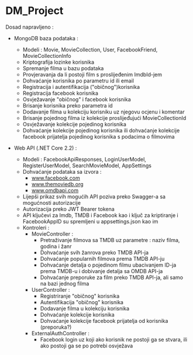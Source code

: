 # DM_Project
Dosad napravljeno :
- MongoDB baza podataka :
    - Modeli : Movie, MovieCollection, User, FacebookFriend, MovieCollectionInfo
    - Kriptografija lozinke korisnika
    - Spremanje filma u bazu podataka 
    - Provjeravanja da li postoji film s proslijeđenim ImdbId-jem
    - Dohvaćanje korisnika po parametru id ili email
    - Registracija i autentifikacija ("običnog")korisnika
    - Registracija facebook korisnika
    - Osvježavanje "običnog" i facebook korisnika
    - Brisanje korisnika preko parametra id
    - Dodavanje filma u kolekciju korisniku uz njegovu ocjenu i komentar
    - Brisanje pojednog filma iz kolekcije proslijeđujući MovieCollectionId
    - Osvježavanje kolekcije pojedinog korisnika
    - Dohvaćanje kolekcije pojedinog korisnika ili dohvaćanje kolekcije facebook prijatelja pojedinog korisnika s podacima o filmovima
    
- Web API (.NET Core 2.2) :
    - Modeli : FacebookApiResponses, LoginUserModel, RegisterUserModel, SearchMovieModel, AppSettings
    - Dohvaćanje podataka sa izvora :
        - www.facebook.com
        - www.themoviedb.org
        - www.omdbapi.com
    - Lijepši prikaz svih mogućih API poziva preko Swagger-a sa mogućnosti autorizacije
    - Autorizacija preko JWT Bearer tokena
    - API ključevi za Imdb, TMDB i Facebook kao i ključ za kriptiranje i FacebookAppID su spremljeni u appsettings.json kao im 
    - Kontroleri :
        - MovieController :
            - Pretraživanje filmova sa TMDB uz parametre : naziv filma, godina i žanr
            - Dohvaćanje svih žanrova preko TMDB API-ja
            - Dohvaćanje popularnih filmova prema TMDB API-ju
            - Dohvaćanje detalja o pojedinom filmu ubacivanjem ID-ja prema TMDB-u i dobivanje detalja sa OMDB API-ja
            - Dohvaćanje preporuke za film preko TMDB API-ja, ali samo na bazi jednog filma
        - UserController :
            - Registriranje "običnog" korisnika
            - Autentifikacija "običnog" korisnika
            - Dodavanje filma u kolekciju korisnika
            - Dohvaćanje kolekcije korisnika
            - Dohvaćanje kolekcije facebook prijatelja od korisnika (preporuka?)
        - ExternalAuthController :
            - Facebook login uz koji ako korisnik ne postoji ga se stvara, ili ako postoji ga se po potrebi osvježava
